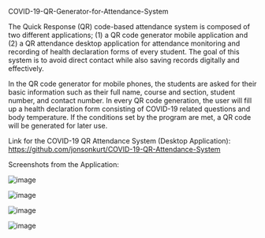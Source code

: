 COVID-19-QR-Generator-for-Attendance-System

The Quick Response (QR) code-based attendance system is composed of two different applications; (1) a QR code generator mobile application and (2) a QR attendance desktop application for attendance monitoring and recording of health declaration forms of every student. The goal of this system is to avoid direct contact while also saving records digitally and effectively.

In the QR code generator for mobile phones, the students are asked for their basic information such as their full name, course and section, student number, and contact number. In every QR code generation, the user will fill up a health declaration form consisting of COVID-19 related questions and body temperature. If the conditions set by the program are met, a QR code will be generated for later use.

Link for the COVID-19 QR Attendance System (Desktop Application): https://github.com/jonsonkurt/COVID-19-QR-Attendance-System

Screenshots from the Application:

![image](https://github.com/jonsonkurt/COVID-19-QR-Generator-for-Attendance-System/blob/master/Screenshots/login_page_mobile.jpg)

![image](https://github.com/jonsonkurt/COVID-19-QR-Generator-for-Attendance-System/blob/master/Screenshots/information_page_mobile.jpg)

![image](https://github.com/jonsonkurt/COVID-19-QR-Generator-for-Attendance-System/blob/master/Screenshots/health_declaration_page_mobile.jpg)

![image](https://github.com/jonsonkurt/COVID-19-QR-Generator-for-Attendance-System/blob/master/Screenshots/help_page_mobile.jpg)
